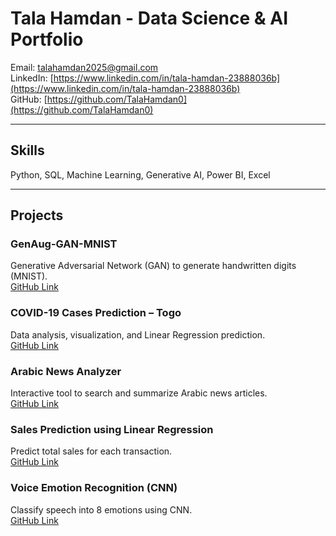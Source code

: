 # Tala Hamdan - Data Science & AI Portfolio

Email: talahamdan2025@gmail.com  
LinkedIn: [https://www.linkedin.com/in/tala-hamdan-23888036b](https://www.linkedin.com/in/tala-hamdan-23888036b)  
GitHub: [https://github.com/TalaHamdan0](https://github.com/TalaHamdan0)  

---

## Skills
Python, SQL, Machine Learning, Generative AI, Power BI, Excel  

---

## Projects

### GenAug-GAN-MNIST
Generative Adversarial Network (GAN) to generate handwritten digits (MNIST).  
[GitHub Link](https://github.com/TalaHamdan0/GenAug-GAN-MNIST)

### COVID-19 Cases Prediction – Togo
Data analysis, visualization, and Linear Regression prediction.  
[GitHub Link](https://github.com/TalaHamdan0/DS-COVID19-Analysis)

### Arabic News Analyzer
Interactive tool to search and summarize Arabic news articles.  
[GitHub Link](https://github.com/TalaHamdan0/Arabic-News-Analyzer)

### Sales Prediction using Linear Regression
Predict total sales for each transaction.  
[GitHub Link](https://github.com/TalaHamdan0/DS-Retail-Sales-Analysis)

### Voice Emotion Recognition (CNN)
Classify speech into 8 emotions using CNN.  
[GitHub Link](https://github.com/TalaHamdan0/Voice-Emotion-Recognition-using-CNN)
